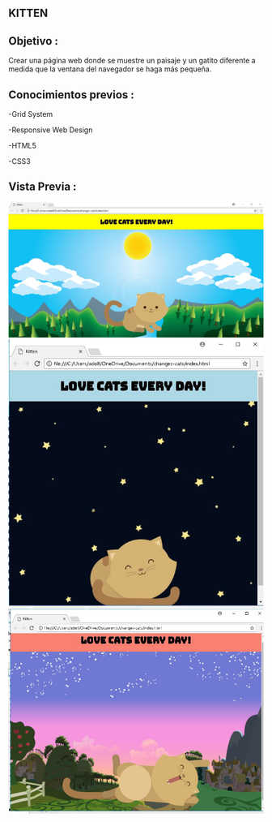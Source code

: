 KITTEN
-------

Objetivo :
----
Crear una página web donde se muestre un paisaje y un gatito diferente a medida que la ventana del navegador se haga más pequeña.

Conocimientos previos :
----
-Grid System

-Responsive Web Design

-HTML5

-CSS3


Vista Previa :
----
![](https://raw.githubusercontent.com/NatalyCortez/Kitten/master/assets/images/screen1.JPG)
![](https://raw.githubusercontent.com/NatalyCortez/Kitten/master/assets/images/screen2.JPG)
![](https://raw.githubusercontent.com/NatalyCortez/Kitten/master/assets/images/screen3.JPG)

